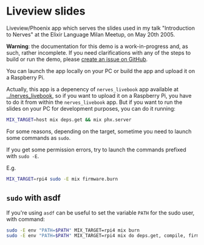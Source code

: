 # Liveview slides 

Liveview/Phoenix app which serves the slides used in my talk "Introduction to Nerves"
at the Elixir Language Milan Meetup, on May 20th 2005.

**Warning**: the documentation for this demo is a work-in-progress and, as such, rather incomplete.
If you need clarifications with any of the steps to build or run the demo, please [create an issue on GitHub](https://github.com/csarnataro/nerves_talk/issues).


You can launch the app locally on your PC or build the app and upload it on a Raspberry Pi.

Actually, this app is a depenency of `nerves_livebook` app available at [../nerves_livebook](../nerves_livebook/),
so if you want to upload it on a Raspberry Pi, you have to do it from within the `nerves_livebook` app.
But if you want to run the slides on your PC for development purposes, you can do it running:

```sh
MIX_TARGET=host mix deps.get && mix phx.server
```

For some reasons, depending on the target, sometime you need to launch some commands as `sudo`.

If you get some permission errors, try to launch the commands prefixed with `sudo -E`.

E.g.
```sh
MIX_TARGET=rpi4 sudo -E mix firmware.burn
```

## `sudo` with asdf
If you're using `asdf` can be useful to set the variable `PATH` for the sudo user, with command:

```sh
sudo -E env "PATH=$PATH" MIX_TARGET=rpi4 mix burn
sudo -E env "PATH=$PATH" MIX_TARGET=rpi4 mix do deps.get, compile, firmware && ./upload.sh nerves.local
```
